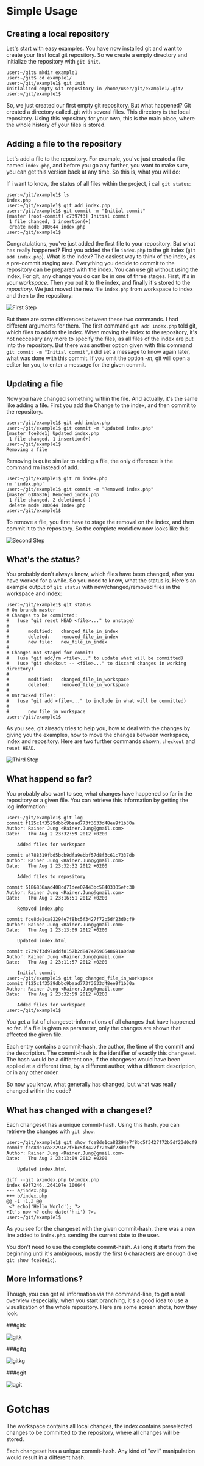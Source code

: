 Simple Usage
============

Creating a local repository
---------------------------

Let's start with easy examples. You have now installed git and want to create
your first local git repository. So we create a empty directory and initialize
the repository with `git init`.

    user:~/git$ mkdir example1
    user:~/git$ cd example1/
    user:~/git/example1$ git init
    Initialized empty Git repository in /home/user/git/example1/.git/
    user:~/git/example1$

So, we just created our first empty git repository. But what happened? Git
created a directory called .git with several files. This directory is the
local repository. Using this repository for your own, this is the main place,
where the whole history of your files is stored.

Adding a file to the repository
-------------------------------

Let's add a file to the repository. For example, you've just created a file
named `index.php`, and before you go any further, you want to make sure, you
can get this version back at any time. So this is, what you will do:

If i want to know, the status of all files within the project, i call `git
status`:

    user:~/git/example1$ ls
    index.php
    user:~/git/example1$ git add index.php
    user:~/git/example1$ git commit -m "Initial commit"
    [master (root-commit) c7397f3] Initial commit
     1 file changed, 1 insertion(+)
     create mode 100644 index.php
    user:~/git/example1$

Congratulations, you've just added the first file to your repository. But what
has really happened? First you added the file `index.php` to the git index
(`git add index.php`). What is the index? The easiest way to think of the
index, as a pre-commit staging area. Everything you decide to commit to the
repository can be prepared with the index. You can use git without using the
index, For git, any change you do can be in one of three stages. First, it's
in your *workspace*. Then you put it to the index, and finally it's stored to
the *repository*. We just moved the new file `index.php` from workspace to
index and then to the repository:

![First Step](sources/overview1.png)

But there are some differences between these two commands. I had different
arguments for them. The first command `git add index.php` told git, which
files to add to the index. When moving the index to the repository, it's not
neccesary any more to specify the files, as all files of the index are put
into the repository. But there was another option given with this command `git
commit -m "Initial commit"`, i did set a message to know again later, what was
done with this commit. If you omit the option *-m*, git will open a editor for
you, to enter a message for the given commit.

Updating a file
---------------

Now you have changed something within the file. And actually, it's the same
like adding a file. First you add the Change to the index, and then commit to
the repository.

    user:~/git/example1$ git add index.php
    user:~/git/example1$ git commit -m "Updated index.php"
    [master fce8de1] Updated index.php
     1 file changed, 1 insertion(+)
    user:~/git/example1$
    Removing a file

Removing is quite similar to adding a file, the only difference is the command
rm instead of add.

    user:~/git/example1$ git rm index.php
    rm 'index.php'
    user:~/git/example1$ git commit -m "Removed index.php"
    [master 6186836] Removed index.php
     1 file changed, 2 deletions(-)
     delete mode 100644 index.php
    user:~/git/example1$

To remove a file, you first have to stage the removal on the index, and then
commit it to the repository. So the complete workflow now looks like this:

![Second Step](sources/overview2.png)

What's the status?
------------------

You probably don't always know, which files have been changed, after you have
worked for a while. So you need to know, what the status is. Here's an example
output of `git status` with new/changed/removed files in the workspace and
index:

    user:~/git/example1$ git status 
    # On branch master
    # Changes to be committed:
    #   (use "git reset HEAD <file>..." to unstage)
    #
    #       modified:   changed_file_in_index
    #       deleted:    removed_file_in_index
    #       new file:   new_file_in_index
    #
    # Changes not staged for commit:
    #   (use "git add/rm <file>..." to update what will be committed)
    #   (use "git checkout -- <file>..." to discard changes in working directory)
    #
    #       modified:   changed_file_in_workspace
    #       deleted:    removed_file_in_workspace
    #
    # Untracked files:
    #   (use "git add <file>..." to include in what will be committed)
    #
    #       new_file_in_workspace
    user:~/git/example1$

As you see, git already tries to help you, how to deal with the changes by
giving you the examples, how to move the changes between workspace, index and
repository. Here are two further commands shown, `checkout` and `reset HEAD`.

![Third Step](sources/overview3.png)

What happend so far?
--------------------

You probably also want to see, what changes have happened so far in the
repository or a given file. You can retrieve this information by getting the
log-information:

    user:~/git/example1$ git log
    commit f125c1f3529dbbc9baad773f3633d48ee9f1b30a
    Author: Rainer Jung <Rainer.Jung@gmail.com>
    Date:   Thu Aug 2 23:32:59 2012 +0200

        Added files for workspace

    commit a4788319fbd5bcb9dfa9ebbf57d8f3c61c7337db
    Author: Rainer Jung <Rainer.Jung@gmail.com>
    Date:   Thu Aug 2 23:32:32 2012 +0200

        Added files to repository

    commit 6186836aad408cd71dee02443bc58403305efc30
    Author: Rainer Jung <Rainer.Jung@gmail.com>
    Date:   Thu Aug 2 23:16:51 2012 +0200

        Removed index.php

    commit fce8de1ca82294e7f8bc5f3427f72b5df23d0cf9
    Author: Rainer Jung <Rainer.Jung@gmail.com>
    Date:   Thu Aug 2 23:13:09 2012 +0200

        Updated index.html

    commit c7397f3d97addf8157b2d84747690548691a0da0
    Author: Rainer Jung <Rainer.Jung@gmail.com>
    Date:   Thu Aug 2 23:11:57 2012 +0200

        Initial commit
    user:~/git/example1$ git log changed_file_in_workspace
    commit f125c1f3529dbbc9baad773f3633d48ee9f1b30a
    Author: Rainer Jung <Rainer.Jung@gmail.com>
    Date:   Thu Aug 2 23:32:59 2012 +0200

        Added files for workspace
    user:~/git/example1$

You get a list of changeset-informations of all changes that have happened so
far. If a file is given as parameter, only the changes are shown that affected
the given file.

Each entry contains a commit-hash, the author, the time of the commit and the
description. The commit-hash is the identifier of exactly this changeset. The
hash would be a different one, if the changeset would have been applied at a
different time, by a different author, with a different description, or in any
other order.

So now you know, what generally has changed, but what was really changed
within the code?

What has changed with a changeset?
----------------------------------

Each changeset has a unique commit-hash. Using this hash, you can retrieve the
changes with `git show`.

    user:~/git/example1$ git show fce8de1ca82294e7f8bc5f3427f72b5df23d0cf9
    commit fce8de1ca82294e7f8bc5f3427f72b5df23d0cf9
    Author: Rainer Jung <Rainer.Jung@gmail.com>
    Date:   Thu Aug 2 23:13:09 2012 +0200

        Updated index.html

    diff --git a/index.php b/index.php
    index 69f7246..264107e 100644
    --- a/index.php
    +++ b/index.php
    @@ -1 +1,2 @@
     <? echo('Hello World'); ?>
    +It's now <? echo date('h:i') ?>.
    user:~/git/example1$

As you see for the changeset with the given commit-hash, there was a new line
added to `index.php`. sending the current date to the user.

You don't need to use the complete commit-hash. As long it starts from the
beginning until it's ambiguous, mostly the first 6 characters are enough (like
`git show fce8de1c`).

More Informations?
------------------

Though, you can get all information via the command-line, to get a real overview (especially, when you start branching, it's a good idea to use a visualization of the whole repository. Here are some screen shots, how they look.

###gitk

![gitk](sources/screenshot-gitk.png)

###gitg

![gitkg](sources/screenshot-gitg.png)

###qgit

![qgit](sources/screenshot-qgit.png)

Gotchas
=======

The workspace contains all local changes, the index contains preselected
changes to be committed to the repository, where all changes will be stored.

Each changeset has a unique commit-hash. Any kind of "evil" manipulation would
result in a different hash.
